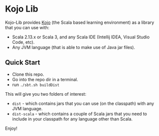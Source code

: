 # Kojo Lib

Kojo-Lib provides [Kojo](www.kojo.in) (the Scala based learning environment) as a library that you can use with:
- Scala 2.13.x or Scala 3, and any Scala IDE (Intellij IDEA, Visual Studio Code, etc).
- Any JVM language (that is able to make use of Java jar files).

## Quick Start
- Clone this repo.
- Go into the repo dir in a terminal.
- run `./sbt.sh buildDist`

This will give you two folders of interest:
- `dist` - which contains jars that you can use (on the classpath) with any JVM language.
- `dist-scala` - which contains a couple of Scala jars that you need to include in your classpath for any language other than Scala. 

Enjoy!